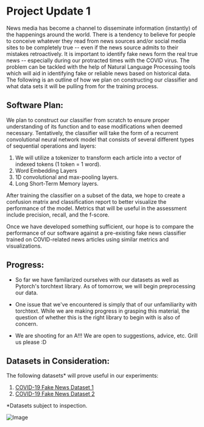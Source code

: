 # Project Update 1
  News media has become a channel to disseminate information (instantly) of the happenings around the world. There is a tendency to believe for people to conceive whatever they read from news sources and/or social media sites to be completely true -- even if the news source admits to their mistakes retroactively. It is important to identify fake news form the real true news -- especially during our protracted times with the COVID virus. The problem can be tackled with  the help of Natural Language Processing tools which will aid in identifying fake or reliable news based on historical data. The following is an outline of how we plan on constructing our classifier and what data sets it will be pulling from for the training process. 

## Software Plan:
We plan to construct our classifier from scratch to ensure proper understanding of its function and to ease modifications when deemed necessary. Tentatively, the classifier will take the form of a recurrent convolutional neural network model that consists of several different types of sequential operations and layers:
1. We will utilize a tokenizer to transform each article into a vector of indexed tokens (1 token = 1 word).
2. Word Embedding Layers 
3. 1D convolutional and max-pooling layers.
4. Long Short-Term Memory layers.

After training the classifier on a subset of the data, we hope to create a confusion matrix and classification report to better visualize the performance of the model. Metrics that will be useful in the assessment include precision, recall, and the f-score. 

Once we have developed something sufficient, our hope is to compare the performance of our software against a pre-existing fake news classifier trained on COVID-related news articles using similar metrics and visualizations.

## Progress: 
- So far we have familarized ourselves with our datasets as well as Pytorch's torchtext library. As of tomorrow, we will begin preprocessing our data.

- One issue that we've encountered is simply that of our unfamiliarity with torchtext. While we are making progress in grasping this material, the question
  of whether this is the right library to begin with is also of concern.

- We are shooting for an A!!! We are open to suggestions, advice, etc. Grill us please :D 
  
## Datasets in Consideration:
The following datasets* will prove useful in our experiments:
1. [COVID-19 Fake News Dataset 1](https://www.kaggle.com/arashnic/covid19-fake-news)
2. [COVID-19 Fake News Dataset 2](https://www.kaggle.com/thesumitbanik/covid-fake-news-dataset)

*Datasets subject to inspection.

![Image](https://ichef.bbci.co.uk/images/ic/400xn/p088bnqx.jpg)
